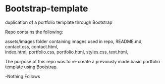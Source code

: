 # Bootstrap-template
duplication of a portfolio template through Bootstrap

Repo contains the following:

assets/images	folder containing images used in repo,
README.md,	
contact.css,
contact.html,	
index.html,
portfolio.css,
portfolio.html,	
styles.css,
text.html,

The purpose of this repo was to re-create a previously made basic portfolio template using Bootstrap.

-Nothing Follows
